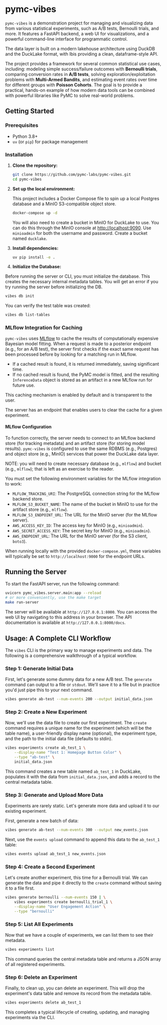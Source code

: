# pymc-vibes

`pymc-vibes` is a demonstration project for managing and visualizing data from various statistical experiments, such as A/B tests, Bernoulli trials, and more. It features a FastAPI backend, a web UI for visualizations, and a powerful command-line interface for programmatic control.

The data layer is built on a modern lakehouse architecture using DuckDB and the DuckLake format, with Ibis providing a clean, dataframe-style API.

The project provides a framework for several common statistical use cases, including: modeling simple success/failure outcomes with **Bernoulli trials**, comparing conversion rates in **A/B tests**, solving exploration/exploitation problems with **Multi-Armed Bandits**, and estimating event rates over time for different groups with **Poisson Cohorts**. The goal is to provide a practical, hands-on example of how modern data tools can be combined with powerful libraries like PyMC to solve real-world problems.

## Getting Started

### Prerequisites

- Python 3.8+
- `uv` (or `pip`) for package management

### Installation

1.  **Clone the repository:**

    ```bash
    git clone https://github.com/pymc-labs/pymc-vibes.git
    cd pymc-vibes
    ```

2.  **Set up the local environment:**

    This project includes a Docker Compose file to spin up a local Postgres database and a MinIO S3-compatible object store.

    ```bash
    docker-compose up -d
    ```

    You will also need to create a bucket in MinIO for DuckLake to use. You can do this through the MinIO console at [http://localhost:9090](http://localhost:9090). Use `minioadmin` for both the username and password. Create a bucket named `ducklake`.

3.  **Install dependencies:**

    ```bash
    uv pip install -e .
    ```

4.  **Initialize the Database:**

Before running the server or CLI, you must initialize the database. This creates the necessary internal metadata tables. You will get an error if you try running the server before initializing the DB.

```bash
vibes db init
```

You can verify the test table was created:

```bash
vibes db list-tables
```

### MLflow Integration for Caching

`pymc-vibes` uses [MLflow](https://mlflow.org/) to cache the results of computationally expensive Bayesian model fitting. When a request is made to a posterior endpoint (e.g., for an A/B test), the server first checks if the exact same request has been processed before by looking for a matching run in MLflow.

- If a cached result is found, it is returned immediately, saving significant time.
- If no cached result is found, the PyMC model is fitted, and the resulting `InferenceData` object is stored as an artifact in a new MLflow run for future use.

This caching mechanism is enabled by default and is transparent to the user.

The server has an endpoint that enables users to clear the cache for a given experiment.

#### MLflow Configuration

To function correctly, the server needs to connect to an MLflow backend store (for tracking metadata) and an artifact store (for storing model results). `pymc-vibes` is configured to use the same RDBMS (e.g., Postgres) and object store (e.g., MinIO) services that power the DuckLake data layer.

NOTE: you will need to create necessary database (e.g., `mlflow`) and bucket (e.g., `mlflow`); that is left as an exercise to the reader.

You must set the following environment variables for the MLflow integration to work:

- `MLFLOW_TRACKING_URI`: The PostgreSQL connection string for the MLflow backend store.
- `MLFLOW_S3_BUCKET_NAME`: The name of the bucket in MinIO to use for the artifact store (e.g., `mlflow`).
- `MLFLOW_S3_ENDPOINT_URL`: The URL for the MinIO server (for the MLflow server).
- `AWS_ACCESS_KEY_ID`: The access key for MinIO (e.g., `minioadmin`).
- `AWS_SECRET_ACCESS_KEY`: The secret key for MinIO (e.g., `minioadmin`).
- `AWS_ENDPOINT_URL`: The URL for the MinIO server (for the S3 client, `boto3`).

When running locally with the provided `docker-compose.yml`, these variables will typically be set to `http://localhost:9000` for the endpoint URLs.

## Running the Server

To start the FastAPI server, run the following command:

```bash
uvicorn pymc_vibes.server.main:app --reload
# or more conveniently, use the make target
make run-server
```

The server will be available at `http://127.0.0.1:8000`. You can access the web UI by navigating to this address in your browser. The API documentation is available at `http://127.0.0.1:8000/docs`.

## Usage: A Complete CLI Workflow

The `vibes` CLI is the primary way to manage experiments and data. The following is a comprehensive walkthrough of a typical workflow.

### Step 1: Generate Initial Data

First, let's generate some dummy data for a new A/B test. The `generate` command can output to a file or `stdout`. We'll save it to a file but in practice you'd just pipe this to your next command.

```bash
vibes generate ab-test --num-events 200 --output initial_data.json
```

### Step 2: Create a New Experiment

Now, we'll use the data file to create our first experiment. The `create` command requires a unique name for the experiment (which will be the table name), a user-friendly display name (optional), the experiment type, and the path to the initial data file (defaults to stdin).

```bash
vibes experiments create ab_test_1 \
    --display-name "Test 1: Homepage Button Color" \
    --type "ab-test" \
    initial_data.json
```

This command creates a new table named `ab_test_1` in DuckLake, populates it with the data from `initial_data.json`, and adds a record to the central metadata table.

### Step 3: Generate and Upload More Data

Experiments are rarely static. Let's generate more data and upload it to our existing experiment.

First, generate a new batch of data:

```bash
vibes generate ab-test --num-events 300 --output new_events.json
```

Next, use the `events upload` command to append this data to the `ab_test_1` table:

```bash
vibes events upload ab_test_1 new_events.json
```

### Step 4: Create a Second Experiment

Let's create another experiment, this time for a Bernoulli trial. We can generate the data and pipe it directly to the `create` command without saving it to a file first.

```bash
vibes generate bernoulli --num-events 150 | \
    vibes experiments create bernoulli_trial_1 \
    --display-name "User Engagement Action" \
    --type "bernoulli"
```

### Step 5: List All Experiments

Now that we have a couple of experiments, we can list them to see their metadata.

```bash
vibes experiments list
```

This command queries the central metadata table and returns a JSON array of all registered experiments.

### Step 6: Delete an Experiment

Finally, to clean up, you can delete an experiment. This will drop the experiment's data table and remove its record from the metadata table.

```bash
vibes experiments delete ab_test_1
```

This completes a typical lifecycle of creating, updating, and managing experiments via the CLI.
